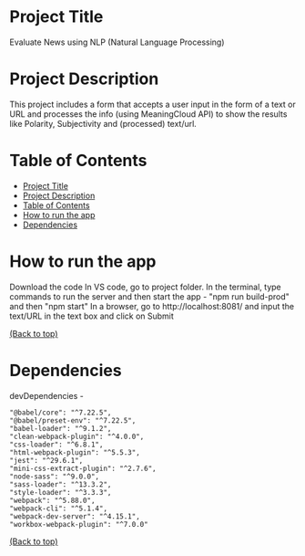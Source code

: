 # Project Title
Evaluate News using NLP (Natural Language Processing)

# Project Description
This project includes a form that accepts a user input in the form of a text or URL and processes the info (using MeaningCloud API) to show the results like Polarity, Subjectivity and (processed) text/url.

# Table of Contents

- [Project Title](#project-title)
- [Project Description](#project-description)
- [Table of Contents](#table-of-contents)
- [How to run the app](#how-to-run-the-app)
- [Dependencies](#dependencies)


# How to run the app
Download the code
In VS code, go to project folder.
In the terminal, type commands to run the server and then start the app - "npm run build-prod" and then "npm start"
In a browser, go to http://localhost:8081/ and input the text/URL in the text box and click on Submit

[(Back to top)](#table-of-contents)

# Dependencies
devDependencies -

    "@babel/core": "^7.22.5",
    "@babel/preset-env": "^7.22.5",
    "babel-loader": "^9.1.2",
    "clean-webpack-plugin": "^4.0.0",
    "css-loader": "^6.8.1",
    "html-webpack-plugin": "^5.5.3",
    "jest": "^29.6.1",
    "mini-css-extract-plugin": "^2.7.6",
    "node-sass": "^9.0.0",
    "sass-loader": "^13.3.2",
    "style-loader": "^3.3.3",
    "webpack": "^5.88.0",
    "webpack-cli": "^5.1.4",
    "webpack-dev-server": "^4.15.1",
    "workbox-webpack-plugin": "^7.0.0"

[(Back to top)](#table-of-contents)